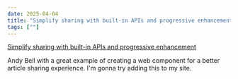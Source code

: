 ```yaml
---
date: 2025-04-04
title: "Simplify sharing with built-in APIs and progressive enhancement"
tags: [""]
---
```


[Simplify sharing with built-in APIs and progressive enhancement](https://piccalil.li/blog/simplify-sharing-with-built-in-apis-and-progressive-enhancement/?ref=articles-rss-feed)

Andy Bell with a great example of creating a web component for a better article sharing experience.
I'm gonna try adding this to my site.
